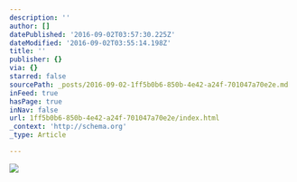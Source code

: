 ```yaml
---
description: ''
author: []
datePublished: '2016-09-02T03:57:30.225Z'
dateModified: '2016-09-02T03:55:14.198Z'
title: ''
publisher: {}
via: {}
starred: false
sourcePath: _posts/2016-09-02-1ff5b0b6-850b-4e42-a24f-701047a70e2e.md
inFeed: true
hasPage: true
inNav: false
url: 1ff5b0b6-850b-4e42-a24f-701047a70e2e/index.html
_context: 'http://schema.org'
_type: Article

---
```

![](https://the-grid-user-content.s3-us-west-2.amazonaws.com/90265de6-19bf-4033-a407-f47f9fff6d42.jpg)